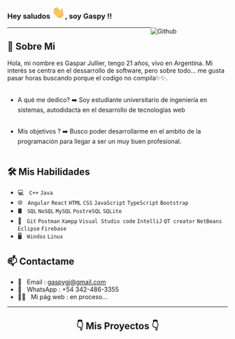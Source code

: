 ### Hey saludos <img src="https://raw.githubusercontent.com/parth-27/parth-27/master/Hi.gif" width="30px">, soy Gaspy !!

<img width="35%" align="right" alt="Github" src="https://user-images.githubusercontent.com/48678280/88862734-4903af80-d201-11ea-968b-9c939d88a37c.gif">

<hr/>

## 🔎 Sobre Mi

Hola, mi nombre es Gaspar Jullier, tengo 21 años, vivo en Argentina. Mi interés se centra en el dessarrollo de software, pero sobre todo... me gusta pasar horas buscando porque el codigo no compila✨✨.<br><br>

* A qué me dedico? ➡️ Soy estudiante universitario de ingeniería en sistemas, autodidacta en el desarrollo de tecnologías web<br><br>

* Mis objetivos ? ➡️ Busco poder desarrollarme en el ambito de la programación para llegar a ser un muy buen profesional.<br><br>

## 🛠 Mis Habilidades

* 💻 &nbsp; `C++`  `Java` 
* 🌐 &nbsp; `Angular` `React` `HTML`  `CSS`  `JavaScript` `TypeScript` `Bootstrap` 
* 🛢 &nbsp; `SQL` `NoSQL` `MySQL` `PostreSQL` `SQLite`
* 🔧 &nbsp; `Git` `Postman` `Xampp` `Visual Studio code` `IntelliJ` `QT creator` `NetBeans` `Eclipse` `Firebase` 
* 🖥 &nbsp; `Windos` `Linux`

## 📫 Contactame

* 📧 &nbsp; Email : gaspygj@gmail.com
* 📱 &nbsp; WhatsApp : +54 342-486-3355
* 👨‍💻 &nbsp; Mi pág web : en proceso...

<hr/>

<h2 align="center">👇 Mis Proyectos 👇</h2> 

